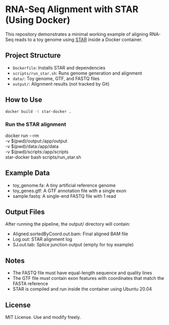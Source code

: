 # RNA-Seq Alignment with STAR (Using Docker)

This repository demonstrates a minimal working example of aligning RNA-Seq reads to a toy genome using [STAR](https://github.com/alexdobin/STAR) inside a Docker container.

## Project Structure

- `Dockerfile`: Installs STAR and dependencies
- `scripts/run_star.sh`: Runs genome generation and alignment
- `data/`: Toy genome, GTF, and FASTQ files
- `output/`: Alignment results (not tracked by Git)

## How to Use

```bash
docker build -t star-docker .
```

### Run the STAR alignment
docker run --rm \
  -v $(pwd)/output:/app/output \
  -v $(pwd)/data:/app/data \
  -v $(pwd)/scripts:/app/scripts \
  star-docker bash scripts/run_star.sh


## Example Data
- toy_genome.fa: A tiny artificial reference genome
- toy_genes.gtf: A GTF annotation file with a single exon
- sample.fastq: A single-end FASTQ file with 1 read

## Output Files
After running the pipeline, the output/ directory will contain:
  - Aligned.sortedByCoord.out.bam: Final aligned BAM file
  - Log.out: STAR alignment log
  - SJ.out.tab: Splice junction output (empty for toy example)

## Notes
- The FASTQ file must have equal-length sequence and quality lines
- The GTF file must contain exon features with coordinates that match the FASTA reference
- STAR is compiled and run inside the container using Ubuntu 20.04

## License
MIT License. Use and modify freely.
